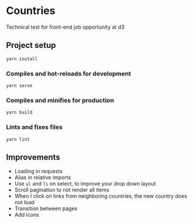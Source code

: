 # Countries
Technical test for front-end job opportunity at d3

## Project setup
```
yarn install
```

### Compiles and hot-reloads for development
```
yarn serve
```

### Compiles and minifies for production
```
yarn build
```

### Lints and fixes files
```
yarn lint
```

## Improvements

- Loading in requests
- Alias in relative imports
- Use `ul` and `li` on select, to improve your drop down layout
- Scroll pagination to not render all items
- When I click on links from neighboring countries, the new country does not load
- Transition between pages
- Add icons
